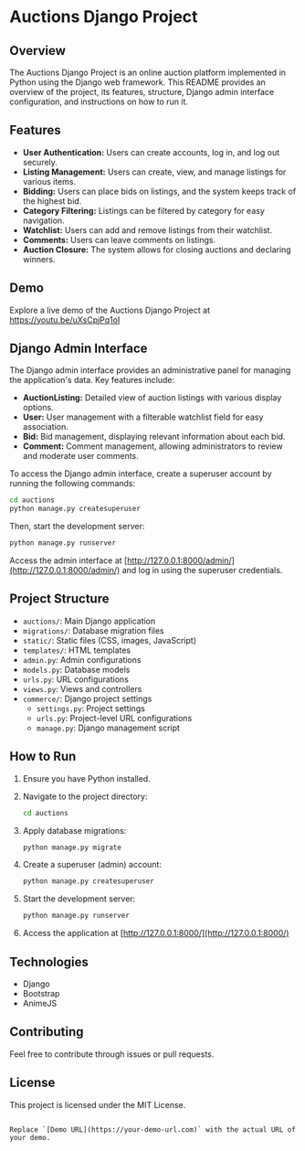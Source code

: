 # Auctions Django Project

## Overview

The Auctions Django Project is an online auction platform implemented in Python using the Django web framework. This README provides an overview of the project, its features, structure, Django admin interface configuration, and instructions on how to run it.

## Features

- **User Authentication:** Users can create accounts, log in, and log out securely.
- **Listing Management:** Users can create, view, and manage listings for various items.
- **Bidding:** Users can place bids on listings, and the system keeps track of the highest bid.
- **Category Filtering:** Listings can be filtered by category for easy navigation.
- **Watchlist:** Users can add and remove listings from their watchlist.
- **Comments:** Users can leave comments on listings.
- **Auction Closure:** The system allows for closing auctions and declaring winners.

## Demo

Explore a live demo of the Auctions Django Project at https://youtu.be/uXsCpjPq1oI

## Django Admin Interface

The Django admin interface provides an administrative panel for managing the application's data. Key features include:

- **AuctionListing:** Detailed view of auction listings with various display options.
- **User:** User management with a filterable watchlist field for easy association.
- **Bid:** Bid management, displaying relevant information about each bid.
- **Comment:** Comment management, allowing administrators to review and moderate user comments.

To access the Django admin interface, create a superuser account by running the following commands:

```bash
cd auctions
python manage.py createsuperuser
```

Then, start the development server:

```bash
python manage.py runserver
```

Access the admin interface at [http://127.0.0.1:8000/admin/](http://127.0.0.1:8000/admin/) and log in using the superuser credentials.

## Project Structure

- `auctions/`: Main Django application
- `migrations/`: Database migration files
- `static/`: Static files (CSS, images, JavaScript)
- `templates/`: HTML templates
- `admin.py`: Admin configurations
- `models.py`: Database models
- `urls.py`: URL configurations
- `views.py`: Views and controllers
- `commerce/`: Django project settings
  - `settings.py`: Project settings
  - `urls.py`: Project-level URL configurations
  - `manage.py`: Django management script

## How to Run

1. Ensure you have Python installed.
2. Navigate to the project directory:

   ```bash
   cd auctions
   ```

3. Apply database migrations:

   ```bash
   python manage.py migrate
   ```

4. Create a superuser (admin) account:

   ```bash
   python manage.py createsuperuser
   ```

5. Start the development server:

   ```bash
   python manage.py runserver
   ```

6. Access the application at [http://127.0.0.1:8000/](http://127.0.0.1:8000/)

## Technologies

- Django
- Bootstrap
- AnimeJS

## Contributing

Feel free to contribute through issues or pull requests.

## License

This project is licensed under the MIT License.
```

Replace `[Demo URL](https://your-demo-url.com)` with the actual URL of your demo.